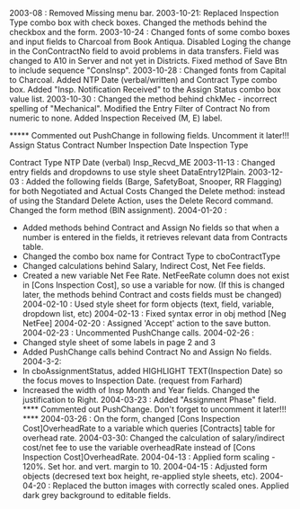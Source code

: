 2003-08 : Removed Missing menu bar.2003-10-21: Replaced Inspection Type combo box with check boxes.  Changed the methods behind the checkbox and the form.2003-10-24 : Changed fonts of some combo boxes and input fields to Charcoal from Book Antiqua. Disabled Loging the change in the ConContractNo field to avoid problems in data transfers. Field was changed to A10 in Server and not yet in Districts. Fixed method of Save Btn to include sequence "ConsInsp".2003-10-28 : Changed fonts from Capital to Charcoal.    Added NTP Date (verbal/written) and Contract Type combo box.  Added "Insp. Notification Received" to the Assign Status combo box value list.2003-10-30 : Changed the method behind chkMec - incorrect spelling of "Mechanical".   Modified the Entry Filter of Contract No from numeric to none.Added Inspection Received (M, E) label.***** Commented out PushChange in following fields.  Uncomment it later!!!  Assign StatusContract NumberInspection DateInspection TypeContract TypeNTP Date (verbal)Insp_Recvd_ME2003-11-13 : Changed entry fields and dropdowns to use style sheet DataEntry12Plain.2003-12-03 :  Added the following fields (Barge, SafetyBoat, Snooper, RR Flagging) for both Negotiated and Actual CostsChanged the Delete method: instead of using the Standard Delete Action, uses the Delete Record command.  Changed the form method (BIN assignment).2004-01-20 :  - Added methods behind Contract and Assign No fields so that when a number is entered in the fields, it retrieves relevant data from Contracts table.- Changed the combo box name for Contract Type to cboContractType- Changed calculations behind Salary, Indirect Cost, Net Fee fields. - Created a new variable Net Fee Rate.  NetFeeRate column does not exist in [Cons Inspection Cost], so use a variable for now.   (If this is changed later, the methods behind Contract and costs fields must be changed)2004-02-10 :  Used style sheet for form objects (text, field, variable, dropdown list, etc)2004-02-13 : Fixed syntax error in obj method [Neg NetFee]2004-02-20 : Assigned 'Accept' action to the save button.2004-02-23 : Uncommented PushChange calls.2004-02-26 : - Changed style sheet of some labels in page 2 and 3- Added PushChange calls behind Contract No and Assign No fields.2004-3-2:  - In cboAssignmentStatus, added HIGHLIGHT TEXT(Inspection Date) so the focus moves to Inspection Date. (request from Farhard)- Increased the width of Insp Month and Year fields.  Changed the justification to Right.2004-03-23 :  Added "Assignment Phase" field.  **** Commented out PushChange.  Don't forget to uncomment it later!!! ****2004-03-26 :  On the form, changed [Cons Inspection Cost]OverheadRate to a variable which queries [Contracts] table for overhead rate.2004-03-30:  Changed the calculation of salary/indirect cost/net fee to use the variable overheadRate instead of [Cons Inspection Cost]OverheadRate.2004-04-13 : Applied form scaling - 120%.  Set hor. and vert. margin to 10.2004-04-15 : Adjusted form objects (decresed text box height, re-applied style sheets, etc).2004-04-20 : Replaced the button images with correctly scaled ones.  Applied dark grey background to editable fields.